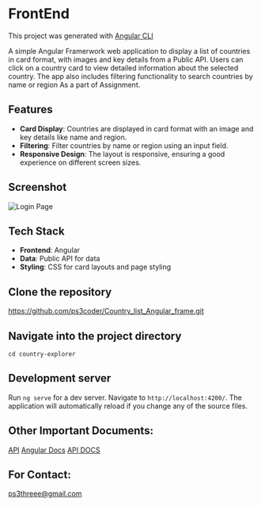 # FrontEnd

This project was generated with [Angular CLI](https://github.com/angular/angular-cli)

A simple Angular Framerwork web application to display a list of countries in card format, with images and key details from a Public API. Users can click on a country card to view detailed information about the selected country. The app also includes filtering functionality to search countries by name or region As a part of Assignment.


## Features

  - **Card Display**: Countries are displayed in card format with an image and key details like name and region.
  - **Filtering**: Filter countries by name or region using an input field.
  - **Responsive Design**: The layout is responsive, ensuring a good experience on different screen sizes.

## Screenshot

![Login Page](https://github.com/ps3coder/Country_list_Angular_frame/blob/main/Screenshot%202024-09-13%20223657.png)


## Tech Stack

- **Frontend**: Angular
- **Data**: Public API for data
- **Styling**: CSS for card layouts and page styling

## Clone the repository
https://github.com/ps3coder/Country_list_Angular_frame.git


## Navigate into the project directory
`cd country-explorer`


## Development server

Run `ng serve` for a dev server. Navigate to `http://localhost:4200/`. The application will automatically reload if you change any of the source files.

## Other Important Documents:
[API](https://restcountries.com/v3.1/all)
[Angular Docs](https://v17.angular.io/docs)
[API DOCS](https://flagsapi.com/)





## For Contact:
ps3threee@gmail.com
